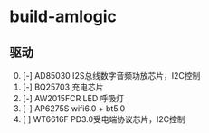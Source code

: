 # build-amlogic

## 驱动

0. [-] AD85030 I2S总线数字音频功放芯片，I2C控制
1. [-] BQ25703 充电芯片
2. [-] AW2015FCR LED 呼吸灯
3. [-] AP6275S wifi6.0 + bt5.0
4. [ ] WT6616F PD3.0受电端协议芯片，I2C控制
